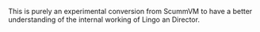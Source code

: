 This is purely an experimental conversion from ScummVM to have a better understanding of the internal working of Lingo an Director.